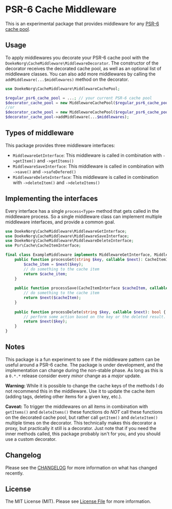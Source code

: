 # PSR-6 Cache Middleware

This is an experimental package that provides middleware for any [PSR-6 cache pool](https://www.php-fig.org/psr/psr-6/).

## Usage

To apply middlewares you decorate your PSR-6 cache pool with the `DoekeNorg\CacheMiddleware\MiddlewareDecorator`. The
constructor of the decorator receives the decorated cache pool, as well as an optional list of middleware classes. You
can also add more middlewares by calling the `addMiddleware(...$middlewares)` method on the decorator.

```php
use DoekeNorg\CacheMiddleware\MiddlewareCachePool;

$regular_psr6_cache_pool = ...; // your current PSR-6 cache pool
$decorator_cache_pool = new MiddlewareCachePool($regular_psr6_cache_pool, ...$middlewares);
//or
$decorator_cache_pool = new MiddlewareCachePool($regular_psr6_cache_pool);
$decorator_cache_pool->addMiddleware(...$middlewares);
```

## Types of middleware

This package provides three middleware interfaces:

- `MiddlewareGetInterface`: This middleware is called in combination with `->getItem()` and `->getItems()`
- `MiddlewareSaveInterface`: This middleware is called in combination with `->save()` and `->safeDefered()`
- `MiddlewareDeleteInterface`: This middleware is called in combination with `->deleteItem()` and `->deleteItems()`

## Implementing the interfaces

Every interface has a single `process<Type>` method that gets called in the middleware process. So a single middleware
class can implement multiple middleware interfaces, and provide a common goal.

```php
use DoekeNorg\CacheMiddleware\MiddlewareGetInterface;
use DoekeNorg\CacheMiddleware\MiddlewareSaveInterface;
use DoekeNorg\CacheMiddleware\MiddlewareDeleteInterface;
use Psr\Cache\CacheItemInterface;

final class ExampleMiddleware implements MiddlewareGetInterface, MiddlewareSaveInterface, MiddlewareDeleteInterface {
    public function processGet(string $key, callable $next): CacheItemInterface {
        $cache_item = $next($key);
        // do something to the cache item
        return $cache_item;
    }
    
    public function processSave(CacheItemInterface $cacheItem, callable $next): bool {
        // do something to the cache item
        return $next($cacheItem);
    }
    
    public function processDelete(string $key, callable $next): bool {
        // perform some action based on the key or the deleted result.
        return $next($key);
    }
}
```

## Notes

This package is a fun experiment to see if the middleware pattern can be useful around a PSR-6 cache. The package is
under development, and the implementation can change during the non-stable phase. As long as this is a `0.*.*` release
consider every *minor* change as a *major* update.

**Warning:** While it is possible to change the cache keys of the methods I do not recommend this in the middleware. Use
it to update the cache item (adding tags, deleting other items for a given key, etc.).

**Caveat:** To trigger the middlewares on all items in combination with `getItems()` and `deleteItems()` these functions
do *NOT* call these functions on the decorated cache pool, but rather call `getItem()` and `deleteItem()` multiple times
on the decorator. This technically makes this decorator a proxy, but practically it still is a decorator. Just note that
if you need the inner methods called, this package probably isn't for you, and you should use a custom decorator.

## Changelog

Please see the [CHANGELOG](CHANGELOG.md) for more information on what has changed recently.

## License

The MIT License (MIT). Please see [License File](LICENSE.md) for more information.
